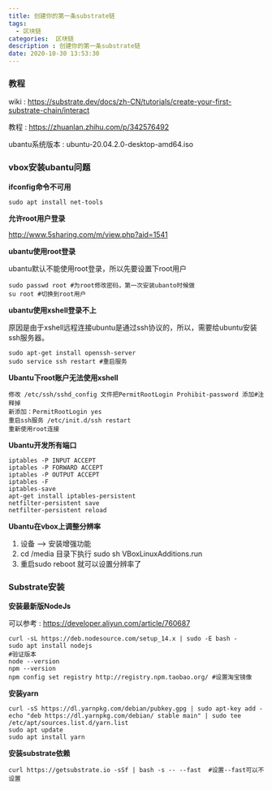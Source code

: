 ```yaml
---
title: 创建你的第一条substrate链
tags:
  - 区块链
categories:  区块链
description : 创建你的第一条substrate链
date: 2020-10-30 13:53:30
---
```

### 教程
wiki : https://substrate.dev/docs/zh-CN/tutorials/create-your-first-substrate-chain/interact

教程 : https://zhuanlan.zhihu.com/p/342576492

ubantu系统版本 : ubuntu-20.04.2.0-desktop-amd64.iso

### vbox安装ubantu问题

**ifconfig命令不可用**

```
sudo apt install net-tools
```

**允许root用户登录**

http://www.5sharing.com/m/view.php?aid=1541

**ubantu使用root登录**

ubantu默认不能使用root登录，所以先要设置下root用户

```
sudo passwd root #为root修改密码，第一次安装ubanto时候做
su root #切换到root用户
```

**ubantu使用xshell登录不上**

原因是由于xshell远程连接ubuntu是通过ssh协议的，所以，需要给ubuntu安装ssh服务器。

```
sudo apt-get install openssh-server
sudo service ssh restart #重启服务
```

**Ubantu下root账户无法使用xshell**

```
修改 /etc/ssh/sshd_config 文件把PermitRootLogin Prohibit-password 添加#注释掉
新添加：PermitRootLogin yes
重启ssh服务 /etc/init.d/ssh restart
重新使用root连接
```

**Ubantu开发所有端口**

```
iptables -P INPUT ACCEPT
iptables -P FORWARD ACCEPT
iptables -P OUTPUT ACCEPT
iptables -F
iptables-save
apt-get install iptables-persistent
netfilter-persistent save
netfilter-persistent reload
```

**Ubantu在vbox上调整分辨率**

1. 设备 --> 安装增强功能
2. cd /media 目录下执行 sudo sh VBoxLinuxAdditions.run
3. 重启sudo reboot 就可以设置分辨率了

### Substrate安装

**安装最新版NodeJs**

可以参考 : https://developer.aliyun.com/article/760687

```
curl -sL https://deb.nodesource.com/setup_14.x | sudo -E bash -
sudo apt install nodejs
#验证版本
node --version
npm --version
npm config set registry http://registry.npm.taobao.org/ #设置淘宝镜像
```

**安装yarn**

```
curl -sS https://dl.yarnpkg.com/debian/pubkey.gpg | sudo apt-key add -
echo "deb https://dl.yarnpkg.com/debian/ stable main" | sudo tee /etc/apt/sources.list.d/yarn.list
sudo apt update
sudo apt install yarn
```

**安装substrate依赖**

```
curl https://getsubstrate.io -sSf | bash -s -- --fast  #设置--fast可以不设置
```


